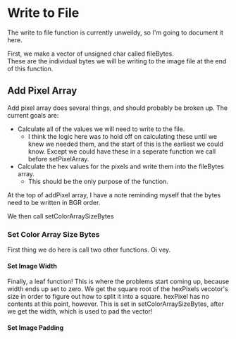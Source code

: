 # Write to File
The write to file function is currently unweildy, so I'm going to document it here.

First, we make a vector of unsigned char called fileBytes.  
These are the individual bytes we will be writing to the image file at the end of this function.

## Add Pixel Array
Add pixel array does several things, and should probably be broken up.
The current goals are:
- Calculate all of the values we will need to write to the file.
  - I think the logic here was to hold off on calculating these until we knew we needed them, and the start of this is the earliest we could know.
    Except we could have these in a seperate function we call before setPixelArray.
- Calculate the hex values for the pixels and write them into the fileBytes array.
  - This should be the only purpose of the function.

At the top of addPixel array, I have a note reminding myself that the bytes need to be written in BGR order.

We then call setColorArraySizeBytes

### Set Color Array Size Bytes

First thing we do here is call two other functions. Oi vey.

#### Set Image Width
Finally, a leaf function!
This is where the problems start coming up, because width ends up set to zero.
We get the square root of the hexPixels vecotor's size in order to figure out how to split it into a square.
hexPixel has no contents at this point, however.
This is set in setColorArraySizeBytes, after we get the width, which is used to pad the vector!


#### Set Image Padding